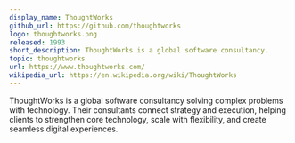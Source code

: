 ```yaml
---
display_name: ThoughtWorks
github_url: https://github.com/thoughtworks
logo: thoughtworks.png
released: 1993
short_description: ThoughtWorks is a global software consultancy.
topic: thoughtworks
url: https://www.thoughtworks.com/
wikipedia_url: https://en.wikipedia.org/wiki/ThoughtWorks
---
```


ThoughtWorks is a global software consultancy solving complex problems with technology. Their consultants connect strategy and execution, helping clients to strengthen core technology, scale with flexibility, and create seamless digital experiences. 
